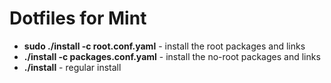 Dotfiles for Mint
=================

* **sudo ./install -c root.conf.yaml** - install the root packages and links
* **./install -c packages.conf.yaml** - install the no-root packages and links 
* **./install** - regular install
